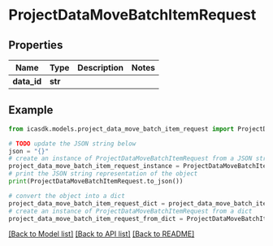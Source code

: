 # ProjectDataMoveBatchItemRequest


## Properties

Name | Type | Description | Notes
------------ | ------------- | ------------- | -------------
**data_id** | **str** |  | 

## Example

```python
from icasdk.models.project_data_move_batch_item_request import ProjectDataMoveBatchItemRequest

# TODO update the JSON string below
json = "{}"
# create an instance of ProjectDataMoveBatchItemRequest from a JSON string
project_data_move_batch_item_request_instance = ProjectDataMoveBatchItemRequest.from_json(json)
# print the JSON string representation of the object
print(ProjectDataMoveBatchItemRequest.to_json())

# convert the object into a dict
project_data_move_batch_item_request_dict = project_data_move_batch_item_request_instance.to_dict()
# create an instance of ProjectDataMoveBatchItemRequest from a dict
project_data_move_batch_item_request_from_dict = ProjectDataMoveBatchItemRequest.from_dict(project_data_move_batch_item_request_dict)
```
[[Back to Model list]](../README.md#documentation-for-models) [[Back to API list]](../README.md#documentation-for-api-endpoints) [[Back to README]](../README.md)


